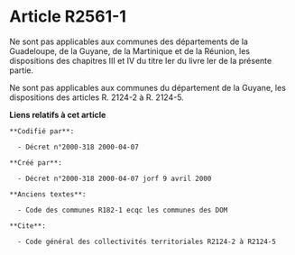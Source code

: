 # Article R2561-1

Ne sont pas applicables aux communes des départements de la Guadeloupe, de la Guyane, de la Martinique et de la Réunion, les
dispositions des chapitres III et IV du titre Ier du livre Ier de la présente partie.

Ne sont pas applicables aux communes du département de la Guyane, les dispositions des articles R. 2124-2 à R. 2124-5.

**Liens relatifs à cet article**

	**Codifié par**:

	  - Décret n°2000-318 2000-04-07

	**Créé par**:

	  - Décret n°2000-318 2000-04-07 jorf 9 avril 2000

	**Anciens textes**:

	  - Code des communes R182-1 ecqc les communes des DOM

	**Cite**:

	  - Code général des collectivités territoriales R2124-2 à R2124-5
